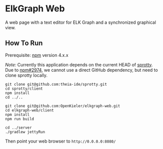 # ElkGraph Web

A web page with a text editor for ELK Graph and a synchronized graphical view.

## How To Run

Prerequisite: [npm](https://www.npmjs.com) version 4.x.x

_Note:_ Currently this application depends on the current HEAD of [sprotty](https://github.com/theia-ide/sprotty). Due to [npm#2974](https://github.com/npm/npm/issues/2974), we cannot use a direct GitHub dependency, but need to clone sprotty locally.

```
git clone git@github.com:theia-ide/sprotty.git
cd sprotty/client
npm install
cd ../..

git clone git@github.com:OpenKieler/elkgraph-web.git
cd elkgraph-web/client
npm install
npm run build

cd ../server
./gradlew jettyRun
```

Then point your web browser to `http://0.0.0.0:8080/`
